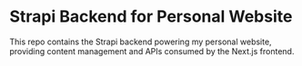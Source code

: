 # Strapi Backend for Personal Website

This repo contains the Strapi backend powering my personal website, providing content management and APIs consumed by the Next.js frontend.
